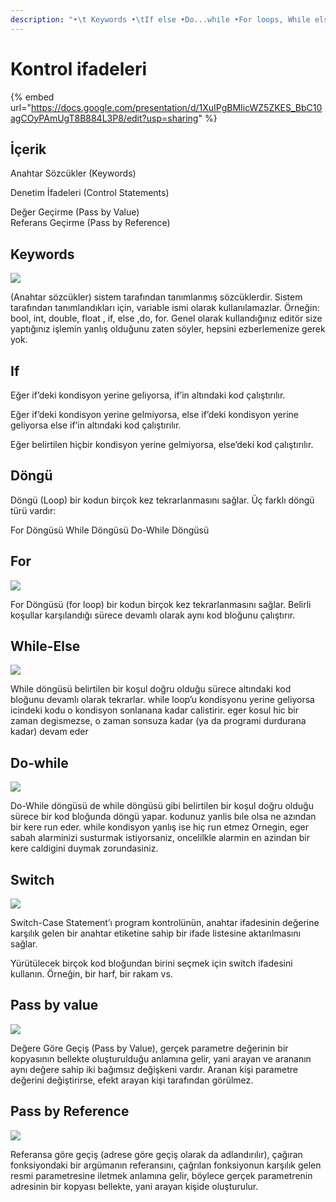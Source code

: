 ```yaml
---
description: "•\t Keywords •\tIf else •Do...while •For loops, While else"
---
```


# Kontrol ifadeleri

{% embed url="https://docs.google.com/presentation/d/1XuIPgBMIicWZ5ZKES_BbC10agCOyPAmUgT8B884L3P8/edit?usp=sharing" %}

## İçerik

Anahtar Sözcükler (Keywords)&#x20;

Denetim İfadeleri (Control Statements)&#x20;

Değer Geçirme (Pass by Value)\
Referans Geçirme (Pass by Reference)



## Keywords&#x20;

![](https://lh3.googleusercontent.com/rq0ttQR9AdzfdyOxW-2bQy7KAGzpulLCzlseaEj752kAE5GNUm\_cW5yR-gdravCpO1sztDkgHUqduShywZBRLgoiUeLHxRqhZrfG\_qunWnnXt6TkGR1jC2FeJqk55XLyTmseExblu2c)

(Anahtar sözcükler) sistem tarafından tanımlanmış sözcüklerdir. Sistem tarafından tanımlandıkları için, variable ismi olarak kullanılamazlar. Örneğin: bool, int, double, float , if, else ,do, for. Genel olarak kullandığınız editör size yaptığınız işlemin yanlış olduğunu zaten söyler, hepsini ezberlemenize gerek yok.



## If&#x20;

Eğer if’deki kondisyon yerine geliyorsa, if’in altındaki kod çalıştırılır.

Eğer if’deki kondisyon yerine gelmiyorsa, else if’deki kondisyon yerine geliyorsa else if’in altındaki kod çalıştırılır.

Eğer belirtilen hiçbir kondisyon yerine gelmiyorsa, else’deki kod çalıştırılır.

## Döngü

Döngü (Loop) bir kodun birçok kez tekrarlanmasını sağlar. Üç farklı döngü türü vardır:

For Döngüsü While Döngüsü Do-While Döngüsü



## For&#x20;

![](https://lh3.googleusercontent.com/JuZ-UchSRNYKbg7iTH0Bei6nHz6yW\_ESUoYn6dWpTLe4YfU6H0sW5twsnI1AmIOuSaSIYXi\_vvFmYHbXjxNy95R5O-6ppV1kxdJ9UKMBpe8XO73aLMW-zfWrL1\_K3EYrYv26Ip8lcfE)

For Döngüsü (for loop) bir kodun birçok kez tekrarlanmasını sağlar. Belirli koşullar karşılandığı sürece devamlı olarak aynı kod bloğunu çalıştırır.



## While-Else

![](https://lh3.googleusercontent.com/8d4Rnkb5hV6bVIYm\_cTGUBiC\_5Vfy1VFUP4fAEPetwszs8gR9cVbOXNZxtVxf4gONUToY2Qtn13gWXGb1FpqLlKppVHLr6qx8FvyJJmwIcjGVwYIfa2BfKBKwh-\_IeuVVT71\_kmZBdE)

While döngüsü belirtilen bir koşul doğru olduğu sürece altındaki kod bloğunu devamlı olarak tekrarlar. while loop’u kondisyonu yerine geliyorsa icindeki kodu o kondisyon sonlanana kadar calistirir. eger kosul hic bir zaman degismezse, o zaman sonsuza kadar (ya da programi durdurana kadar) devam eder

## Do-while&#x20;

![](https://lh5.googleusercontent.com/\_oCDaRdWTVU7JOunSkF6LWVNWfj\_H19Sc9DOXa7iKl5oatMtDMAygsEIjhgKUThYiO5C31k82tKrLIHQ0imxRI5CwQTo6YGSkRNo1SoJpEMMMXlfcCYt1MZeX1ZD5Wm8FW5UmptIxCc)

Do-While döngüsü de while döngüsü gibi belirtilen bir koşul doğru olduğu sürece bir kod bloğunda döngü yapar. kodunuz yanlis bıle olsa ne azından bir kere run eder. while kondisyon yanlış ise hiç run etmez Ornegin, eger sabah alarminizi susturmak istiyorsaniz, oncelilkle alarmin en azindan bir kere caldigini duymak zorundasiniz.



## Switch

![](https://lh3.googleusercontent.com/yC2fOikMAG6dx0UVMN5i0hWT2gCEotgZL-XUnzZAiCJneVMOwrEhXvwwk5JowhLQZE10c0VkvHaLTZoK89zb50bImqoNvCHcAZzEUEmwY\_SjItP9dulRF06u7SS0Q6A0mpzOOryHbXY)

Switch-Case Statement’ı program kontrolünün, anahtar ifadesinin değerine karşılık gelen bir anahtar etiketine sahip bir ifade listesine aktarılmasını sağlar.

Yürütülecek birçok kod bloğundan birini seçmek için switch ifadesini kullanın. Örneğin, bir harf, bir rakam vs.



## Pass by value&#x20;

![](https://lh3.googleusercontent.com/RbOiZyhDBZ4XnNFuoGRrSEXb-yZhxys1opuajDKjwvdUPmZN8Bc1MiNEmftZaskmDSsFD7QjKS7cl6ZuFDWVFASzZO36zrXiuBPhn\_RFVkBGL\_pZr44b6lzZPBt8rCLeBYM-d9yX\_MQ)

Değere Göre Geçiş (Pass by Value), gerçek parametre değerinin bir kopyasının bellekte oluşturulduğu anlamına gelir, yani arayan ve arananın aynı değere sahip iki bağımsız değişkeni vardır. Aranan kişi parametre değerini değiştirirse, efekt arayan kişi tarafından görülmez.



## Pass by Reference

![](https://lh5.googleusercontent.com/tB0kh6h\_SBhYSa226\_Kw7XZvNFDBkfzQCKeakoQs-\_pYgL5XntrElNbqPVkfUD\_bRT4r76WFZ9bHQ8uFghpy9N49vOfrAS8QsAIqmPZY6\_bS4u1Zmgr2kmhb081RMd1IYNgeLyhCnQw)

Referansa göre geçiş (adrese göre geçiş olarak da adlandırılır), çağıran fonksiyondaki bir argümanın referansını, çağrılan fonksiyonun karşılık gelen resmi parametresine iletmek anlamına gelir, böylece gerçek parametrenin adresinin bir kopyası bellekte, yani arayan kişide oluşturulur.
